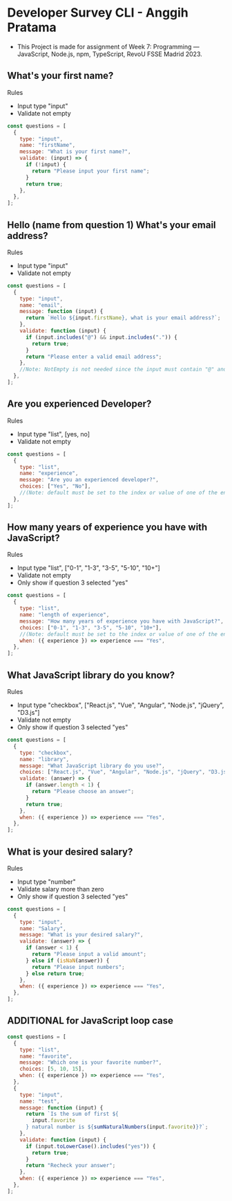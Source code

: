 # Developer Survey CLI - Anggih Pratama

- This Project is made for assignment of Week 7: Programming — JavaScript, Node.js, npm, TypeScript, RevoU FSSE Madrid 2023.

## What's your first name?

Rules

- Input type "input"
- Validate not empty

```js
const questions = [
  {
    type: "input",
    name: "firstName",
    message: "What is your first name?",
    validate: (input) => {
      if (!input) {
        return "Please input your first name";
      }
      return true;
    },
  },
];
```

## Hello (name from question 1) What's your email address?

Rules

- Input type "input"
- Validate not empty

```js
const questions = [
  {
    type: "input",
    name: "email",
    message: function (input) {
      return `Hello ${input.firstName}, what is your email address?`;
    },
    validate: function (input) {
      if (input.includes("@") && input.includes(".")) {
        return true;
      }
      return "Please enter a valid email address";
    },
    //Note: NotEmpty is not needed since the input must contain "@" and "."
  },
];
```

## Are you experienced Developer?

Rules

- Input type "list", [yes, no]
- Validate not empty

```js
const questions = [
  {
    type: "list",
    name: "experience",
    message: "Are you an experienced developer?",
    choices: ["Yes", "No"],
    //(Note: default must be set to the index or value of one of the entries in choices) as stated on url: https://www.npmjs.com/package/inquirer/v/9.1.4
  },
];
```

## How many years of experience you have with JavaScript?

Rules

- Input type "list", ["0-1", "1-3", "3-5", "5-10", "10+"]
- Validate not empty
- Only show if question 3 selected "yes"

```js
const questions = [
  {
    type: "list",
    name: "length of experience",
    message: "How many years of experience you have with JavaScript?",
    choices: ["0-1", "1-3", "3-5", "5-10", "10+"],
    //(Note: default must be set to the index or value of one of the entries in choices) as stated on url: https://www.npmjs.com/package/inquirer/v/9.1.4
    when: ({ experience }) => experience === "Yes",
  },
];
```

## What JavaScript library do you know?

Rules

- Input type "checkbox", ["React.js", "Vue", "Angular", "Node.js", "jQuery", "D3.js"]
- Validate not empty
- Only show if question 3 selected "yes"

```js
const questions = [
  {
    type: "checkbox",
    name: "library",
    message: "What JavaScript library do you use?",
    choices: ["React.js", "Vue", "Angular", "Node.js", "jQuery", "D3.js"],
    validate: (answer) => {
      if (answer.length < 1) {
        return "Please choose an answer";
      }
      return true;
    },
    when: ({ experience }) => experience === "Yes",
  },
];
```

## What is your desired salary?

Rules

- Input type "number"
- Validate salary more than zero
- Only show if question 3 selected "yes"

```js
const questions = [
  {
    type: "input",
    name: "Salary",
    message: "What is your desired salary?",
    validate: (answer) => {
      if (answer < 1) {
        return "Please input a valid amount";
      } else if (isNaN(answer)) {
        return "Please input numbers";
      } else return true;
    },
    when: ({ experience }) => experience === "Yes",
  },
];
```

## ADDITIONAL for JavaScript loop case

```js
const questions = [
  {
    type: "list",
    name: "favorite",
    message: "Which one is your favorite number?",
    choices: [5, 10, 15],
    when: ({ experience }) => experience === "Yes",
  },
  {
    type: "input",
    name: "test",
    message: function (input) {
      return `Is the sum of first ${
        input.favorite
      } natural number is ${sumNaturalNumbers(input.favorite)}?`;
    },
    validate: function (input) {
      if (input.toLowerCase().includes("yes")) {
        return true;
      }
      return "Recheck your answer";
    },
    when: ({ experience }) => experience === "Yes",
  },
];
```
